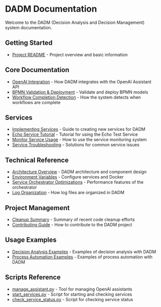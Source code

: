 # DADM Documentation

Welcome to the DADM (Decision Analysis and Decision Management) system documentation.

## Getting Started

- [Project README](../README.md) - Project overview and basic information

## Core Documentation

- [OpenAI Integration](openai_integration.md) - How DADM integrates with the OpenAI Assistant API
- [BPMN Validation & Deployment](BPMN_VALIDATION_DEPLOYMENT.md) - Validate and deploy BPMN models
- [Workflow Completion Detection](WORKFLOW_COMPLETION_DETECTION.md) - How the system detects when workflows are complete

## Services

- [Implementing Services](IMPLEMENTING_SERVICES.md) - Guide to creating new services for DADM
- [Echo Service Tutorial](ECHO_SERVICE_TUTORIAL.md) - Tutorial for using the Echo Test Service
- [Monitor Service Usage](MONITOR_SERVICE_USAGE.md) - How to use the service monitoring system
- [Service Troubleshooting](SERVICE_TROUBLESHOOTING.md) - Solutions for common service issues

## Technical Reference

- [Architecture Overview](ARCHITECTURE.md) - DADM architecture and component design
- [Environment Variables](environment_variables.md) - Configure services and Docker
- [Service Orchestrator Optimizations](service_orchestrator_optimization.md) - Performance features of the orchestrator
- [Log Organization](LOG_ORGANIZATION.md) - How log files are organized in DADM

## Project Management

- [Cleanup Summary](CLEANUP_SUMMARY.md) - Summary of recent code cleanup efforts
- [Contributing Guide](CONTRIBUTING.md) - How to contribute to the DADM project

## Usage Examples

- [Decision Analysis Examples](examples/DECISION_ANALYSIS_EXAMPLES.md) - Examples of decision analysis with DADM
- [Process Automation Examples](examples/PROCESS_AUTOMATION_EXAMPLES.md) - Examples of process automation with DADM

## Scripts Reference

- [manage_assistant.py](MANAGE_ASSISTANT.md) - Tool for managing OpenAI assistants
- [start_services.py](scripts/start_services.md) - Script for starting and checking services
- [check_service_status.py](scripts/check_service_status.md) - Script for checking service status